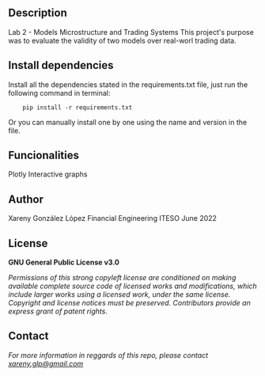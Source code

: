 ## Description
Lab 2 - Models
Microstructure and Trading Systems
This project's purpose was to evaluate the validity of two models over real-worl trading data.

## Install dependencies

Install all the dependencies stated in the requirements.txt file, just run the following command in terminal:

        pip install -r requirements.txt
        
Or you can manually install one by one using the name and version in the file.

## Funcionalities

Plotly Interactive graphs

## Author
Xareny González López
Financial Engineering
ITESO
June 2022

## License
**GNU General Public License v3.0** 

*Permissions of this strong copyleft license are conditioned on making available 
complete source code of licensed works and modifications, which include larger 
works using a licensed work, under the same license. Copyright and license notices 
must be preserved. Contributors provide an express grant of patent rights.*

## Contact
*For more information in reggards of this repo, please contact xareny.glp@gmail.com*
